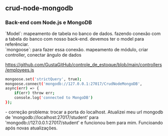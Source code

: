 ## crud-node-mongodb
### Back-end com Node.js e MongoDB
<p>
`Model`: mapeamento de tabela no banco de dados. fazendo conexão com a tabela do banco com nosso back-end. devemos ter o model para referênciar.
 <br>
`mongoose`: para fazer essa conexão. mapeamento de módulo, criar controller, conectar ângulo de dados
</p>

https://github.com/GustaGitHub/controle_de_estoque/blob/main/controllers/employees.js

```sh
mongoose.set('strictQuery', true);
mongoose.connect('mongodb://127.0.0.1:27017/CrudNodeMongoDB', 
async(err) => {
    if(err) throw err;
    console.log('connected to MongoDB')
});

```
<p>
- correção problema: trocar a porta do localhost. Atualizei meu url mongodb de 'mongodb://localhost:27017/student' para 'mongodb://127.0.0.1:27017/student' e funcionou bem para mim. Funcioando após novas atualizações. 
</p>
